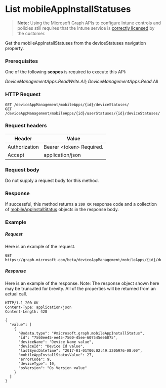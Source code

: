 ﻿# List mobileAppInstallStatuses> **Note:** Using the Microsoft Graph APIs to configure Intune controls and policies still requires that the Intune service is [correctly licensed](https://www.microsoft.com/en-us/cloud-platform/microsoft-intune-pricing) by the customer.
Get the mobileAppInstallStatuses from the deviceStatuses navigation property.
### Prerequisites
One of the following **scopes** is required to execute this API:

*DeviceManagementApps.ReadWrite.All; DeviceManagementApps.Read.All*
### HTTP Request
<!-- {
  "blockType": "ignored"
}
-->
```http
GET /deviceAppManagement/mobileApps/{id}/deviceStatuses/
GET /deviceAppManagement/mobileApps/{id}/userStatuses/{id}/deviceStatuses/
```

### Request headers
|Header|Value|
|---|---|
|Authorization|Bearer &lt;token&gt; Required.|
|Accept|application/json|

### Request body
Do not supply a request body for this method.

### Response
If successful, this method returns a `200 OK` response code and a collection of [mobileAppInstallStatus](../resources/intune_apps_mobileappinstallstatus.md) objects in the response body.

### Example
##### Request
Here is an example of the request.
```http
GET https://graph.microsoft.com/beta/deviceAppManagement/mobileApps/{id}/deviceStatuses/
```

##### Response
Here is an example of the response. Note: The response object shown here may be truncated for brevity. All of the properties will be returned from an actual call.
```http
HTTP/1.1 200 OK
Content-Type: application/json
Content-Length: 428

{
  "value": [
    {
      "@odata.type": "#microsoft.graph.mobileAppInstallStatus",
      "id": "7560ee45-ee45-7560-45ee-607545ee6075",
      "deviceName": "Device Name value",
      "deviceId": "Device Id value",
      "lastSyncDateTime": "2017-01-01T00:02:49.3205976-08:00",
      "mobileAppInstallStatusValue": 27,
      "errorCode": 9,
      "deviceType": 10,
      "osVersion": "Os Version value"
    }
  ]
}
```



